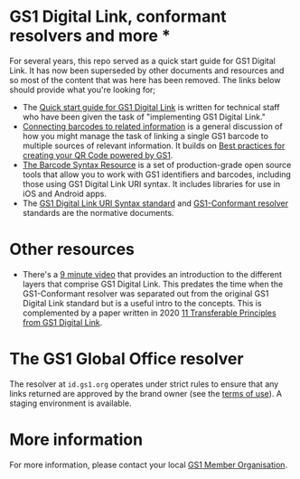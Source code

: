 # GS1 Digital Link, conformant resolvers and more *
For several years, this repo served as a quick start guide for GS1 Digital Link. It has now been superseded by other documents and resources and so most of the content that was here has been removed. The links below should provide what you're looking for;

* The [Quick start guide for GS1 Digital Link](https://ref.gs1.org/docs/2024/digital-link-quick-start-guide) is written for technical staff who have been given the task of "implementing GS1 Digital Link."
* [Connecting barcodes to related information](https://ref.gs1.org/docs/2024/connecting-barcodes-to-related-information) is a general discussion of how you might manage the task of linking a single GS1 barcode to multiple sources of relevant information. It builds on [Best practices for creating your QR Code powered by GS1](https://ref.gs1.org/docs/2023/QR-Code_powered-by-GS1-best-practices).
* [The Barcode Syntax Resource](https://ref.gs1.org/tools/gs1-barcode-syntax-resource/) is a set of production-grade open source tools that allow you to work with GS1 identifiers and barcodes, including those using GS1 Digital Link URI syntax. It includes libraries for use in iOS and Android apps.
* The [GS1 Digital Link URI Syntax standard](https://ref.gs1.org/standards/digital-link/uri-syntax/) and [GS1-Conformant resolver](https://ref.gs1.org/standards/resolver/) standards are the normative documents.

# Other resources #
* There's a [9 minute video](https://youtu.be/H2idDJeH3o4) that provides an introduction to the different layers that comprise GS1 Digital Link. This predates the time when the GS1-Conformant resolver was separated out from the original GS1 Digital Link standard but is a useful intro to the concepts. This is complemented by a paper written in 2020 [11 Transferable Principles from GS1 Digital Link](https://gs1.github.io/DigitalLinkDocs/principles/).

# The GS1 Global Office resolver
The resolver at `id.gs1.org` operates under strict rules to ensure that any links returned are approved by the brand owner (see the [terms of use](https://www.gs1.org/standards/resolver/terms-of-use)). A staging environment is available. 

# More information #
For more information, please contact your local [GS1 Member Organisation](https://www.gs1.org/contact).

